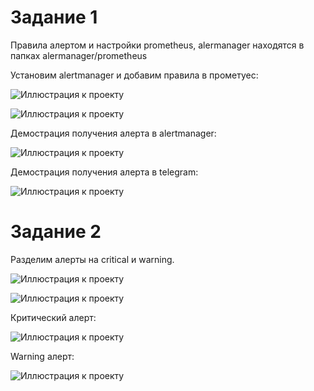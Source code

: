# Задание 1

Правила алертом и настройки prometheus, alermanager находятся в папках alermanager/prometheus

Установим alertmanager и добавим правила в прометуес:

![Иллюстрация к проекту](https://github.com/randnull/sre-hw-9/blob/main/pods.png)

![Иллюстрация к проекту](https://github.com/randnull/sre-hw-9/blob/main/photos/prom1.png)

Демострация получения алерта в alertmanager:

![Иллюстрация к проекту](https://github.com/randnull/sre-hw-9/blob/main/photos/alertmanager.png)


Демострация получения алерта в telegram:

![Иллюстрация к проекту](https://github.com/randnull/sre-hw-9/blob/main/photos/telegram_warning.png)


# Задание 2 

Разделим алерты на critical и warning. 

![Иллюстрация к проекту](https://github.com/randnull/sre-hw-9/blob/main/photos/prom2.png)

![Иллюстрация к проекту](https://github.com/randnull/sre-hw-9/blob/main/photos/alert2.png)

Критический алерт:

![Иллюстрация к проекту](https://github.com/randnull/sre-hw-9/blob/main/photos/telegram_critical.png)

Warning алерт:

![Иллюстрация к проекту](https://github.com/randnull/sre-hw-9/blob/main/photos/telegram_warning.png)
